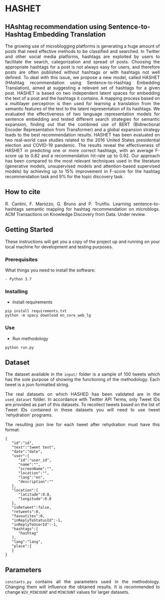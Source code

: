 # HASHET
## HAshtag recommendation using Sentence-to-Hashtag Embedding Translation
<div style="text-align: justify">
The growing use of microblogging platforms is generating a huge amount of posts that need effective methods to be classified and searched. In Twitter and other social media platforms, hashtags are exploited by users to facilitate the search, categorization and spread of posts. Choosing the appropriate hashtags for a post is not always easy for users, and therefore posts are often published without hashtags or with hashtags not well defined. To deal with this issue, we propose a new model, called HASHET (HAshtag recommendation using Sentence-to-Hashtag Embedding Translation), aimed at suggesting a relevant set of hashtags for a given post. HASHET is based on two independent latent spaces for embedding the text of a post and the hashtags it contains. A mapping process based on a multilayer perceptron is then used for learning a translation from the semantic features of the text to the latent representation of its hashtags. We evaluated the effectiveness of two language representation models for sentence embedding and tested different search strategies for semantic expansion, finding out that the combined use of BERT (Bidirectional Encoder Representation from Transformer) and a global expansion strategy leads to the best recommendation results.
HASHET has been evaluated on two real-world case studies related to the 2016 United States presidential election and COVID-19 pandemic.
The results reveal the effectiveness of HASHET in predicting one or more correct hashtags, with an average F-score up to 0.82 and a recommendation hit-rate up to 0.92.
Our approach has been compared to the most relevant techniques used in the literature (generative models, unsupervised models and attention-based supervised models) by achieving up to 15% improvement in F-score for the hashtag recommendation task and 9% for the topic discovery task.

## How to cite
R. Cantini, F. Marozzo, G. Bruno and P. Trunfio. Learning sentence-to-hashtags semantic mapping for hashtag recommendation on microblogs. ACM Transactions on Knowledge Discovery from Data. Under review.

## Getting Started

These instructions will get you a copy of the project up and running on your local machine for development and 
testing purposes.

### Prerequisites

What things you need to install the software:

```
- Python 3.7
```

### Installing
- Install requirements
```
pip install requirements.txt 
python -m spacy download en_core_web_lg
```
### Use
- Run methodology
```
python run.py
```

## Dataset

The dataset available in the `input/` folder is a sample of 100 tweets which has the sole purpose of showing 
the functioning of the methodology. Each tweet is a json formatted string.

The real datasets on which HASHED has been validated are in the `used_dataset` folder.
In accordance with Twitter API Terms, only Tweet IDs are provided as part of this datasets. 
To recollect tweets based on the list of Tweet IDs contained in these datasets you will need to use tweet 
'rehydration' programs.

The resulting json line for each tweet after rehydration must have this format:
```
{
   "id":"id",
   "text":"tweet text",
   "date":"date",
   "user":{
      "id":"user_id",
      "name":"",
      "screenName":"",
      "location":"",
      "lang":"en",
      "description":""
   },
   "location":{
      "latitude":0.0,
      "longitude":0.0
   },
   "isRetweet":false,
   "retweets":0,
   "favoutites":0,
   "inReplyToStatusId":-1,
   "inReplyToUserId":-1,
   "hashtags":[
      "hashtag"
   ],
   "lang":"lang",
   "place":{      
   }
}
```

## Parameters
`constants.py` contains all the parameters used in the methodology. Changing them will influence the obtained results.
It is recommended to change `W2V_MINCOUNT` and `MINCOUNT` values for larger datasets.

</div>
